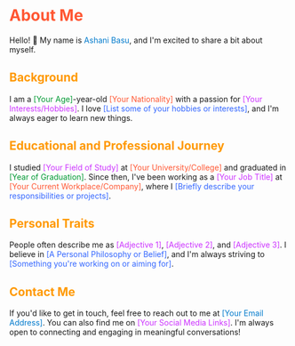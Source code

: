 <!-- Your Name -->
# <span style="color: #ff5733;">About Me</span>

Hello! 👋 My name is <span style="color: #007acc;">Ashani Basu</span>, and I'm excited to share a bit about myself.

## <span style="color: #ff9900;">Background</span>

I am a <span style="color: #009933;">[Your Age]</span>-year-old <span style="color: #ff5733;">[Your Nationality]</span> with a passion for <span style="color: #cc33ff;">[Your Interests/Hobbies]</span>. I love <span style="color: #3366ff;">[List some of your hobbies or interests]</span>, and I'm always eager to learn new things.

## <span style="color: #ff9900;">Educational and Professional Journey</span>

I studied <span style="color: #cc33ff;">[Your Field of Study]</span> at <span style="color: #ff5733;">[Your University/College]</span> and graduated in <span style="color: #009933;">[Year of Graduation]</span>. Since then, I've been working as a <span style="color: #cc33ff;">[Your Job Title]</span> at <span style="color: #ff5733;">[Your Current Workplace/Company]</span>, where I <span style="color: #3366ff;">[Briefly describe your responsibilities or projects]</span>.

## <span style="color: #ff9900;">Personal Traits</span>

People often describe me as <span style="color: #cc33ff;">[Adjective 1]</span>, <span style="color: #cc33ff;">[Adjective 2]</span>, and <span style="color: #cc33ff;">[Adjective 3]</span>. I believe in <span style="color: #3366ff;">[A Personal Philosophy or Belief]</span>, and I'm always striving to <span style="color: #3366ff;">[Something you're working on or aiming for]</span>.

## <span style="color: #ff9900;">Contact Me</span>

If you'd like to get in touch, feel free to reach out to me at <span style="color: #007acc;">[Your Email Address]</span>. You can also find me on <span style="color: #cc33ff;">[Your Social Media Links]</span>. I'm always open to connecting and engaging in meaningful conversations!
